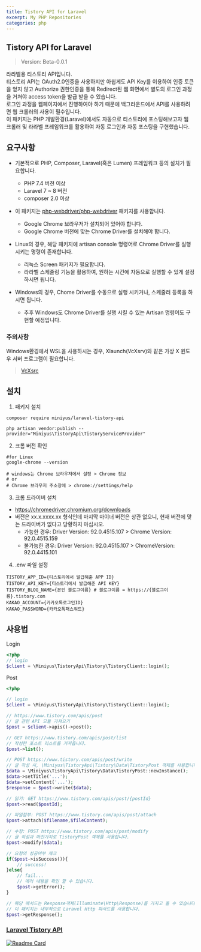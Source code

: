 ```yaml
---
title: Tistory API for Laravel
excerpt: My PHP Repositories
categories: php
---
```


## Tistory API for Laravel

> Version: Beta-0.0.1

라라벨용 티스토리 API입니다.<br>
티스토리 API는 OAuth2.0인증을 사용하지만 아쉽게도 API Key를 이용하여 인증 토큰을 얻지 않고 Authorize 권한인증을 통해 Redirect된 웹 화면에서 별도의 로그인 과정을 거쳐야 access
token을 발급 받을 수 있습니다.<br>
로그인 과정을 웹페이지에서 진행하여야 하기 때문에 백그라운드에서 API를 사용하려면 웹 크롤러의 사용이 필수입니다.<br>
이 패키지는 PHP 개발환경(Laravel)에서도 자동으로 티스토리에 포스팅해보고자 웹 크롤러 및 라라벨 프레임워크를 활용하여 자동 로그인과 자동 포스팅을 구현했습니다.

## 요구사항

- 기본적으로 PHP, Composer, Laravel(혹은 Lumen) 프레임워크 등의 설치가 필요합니다.
    - PHP 7.4 버전 이상
    - Laravel 7 ~ 8 버전
    - composer 2.0 이상
- 이 패키지는 [php-webdriver/php-webdriver](https://github.com/php-webdriver/php-webdriver) 패키지를 사용합니다.
    - Google Chrome 브라우저가 설치되어 있어야 합니다.
    - Google Chrome 버전에 맞는 Chrome Driver를 설치해야 합니다.
- Linux의 경우, 해당 패키지에 artisan console 명령어로 Chrome Driver를 실행 시키는 명령이 존재합니다.
    - 리눅스 Screen 패키지가 필요합니다.
    - 라라벨 스케줄링 기능을 활용하여, 원하는 시간에 자동으로 실행할 수 있게 설정하시면 됩니다.

- Windows의 경우, Chome Driver를 수동으로 실행 시키거나, 스케줄러 등록을 하시면 됩니다.
    - 추후 Windows도 Chrome Driver를 실행 시킬 수 있는 Artisan 명령어도 구현할 예정입니다.

### 주의사항

Windows환경에서 WSL을 사용하시는 경우, Xlaunch(VcXsrv)와 같은 가상 X 윈도우 서버 프로그램이 필요합니다.
> [VcXsrc](https://sourceforge.net/projects/vcxsrv/)

## 설치

1. 패키지 설치

```shell
composer require miniyus/laravel-tistory-api

php artisan vendor:publish --provider="Miniyus\TistoryApi\TistoryServiceProvider"
```

2. 크롬 버전 확인

```shell
#for Linux
google-chrome --version

# windows는 Chrome 브라우저에서 설정 > Chrome 정보
# or
# Chrome 브라우저 주소창에 > chrome://settings/help 
```

3. 크롬 드라이버 설치

- https://chromedriver.chromium.org/downloads
- 버전은 xx.x.xxxx.xx 형식인데 마지막 마이너 버전은 상관 없으니, 현재 버전에 맞는 드라이버가 없다고 당황하지 마십시오.
    - 가능한 경우: Driver Version: 92.0.4515.107 > Chrome Version: 92.0.4515.159
    - 불가능한 경우: Driver Version: 92.0.4515.107 > ChromeVersion: 92.0.4415.101

4. .env 파일 설정

```dotenv
TISTORY_APP_ID={티스토리에서 발급해준 APP ID}
TISTORY_API_KEY={티스토리에서 발급해준 API KEY}
TISTORY_BLOG_NAME={본인 블로그이름} # 블로그이름 = https://{블로그이름}.tistory.com
KAKAO_ACCOUNT={카카오톡로그인ID}
KAKAO_PASSWORD={카카오톡패스워드}
```

## 사용법

Login

```php
<?php
// login
$client = \Miniyus\TistoryApi\Tistory\TistoryClient::login();
```

Post

```php
<?php

// login
$client = \Miniyus\TistoryApi\Tistory\TistoryClient::login();

// https://www.tistory.com/apis/post
// 글 관련 API 모듈 가져오기
$post = $client->apis()->post();

// GET https://www.tistory.com/apis/post/list
// 작성한 포스트 리스트를 가져옵니다.
$post->list();

// POST https://www.tistory.com/apis/post/write
// 글 작성 시, \Miniyus\TistoryApi\Tistory\Data\TistoryPost 객체를 사용합니다.
$data = \Miniyus\TistoryApi\Tistory\Data\TistoryPost::newInstance();
$data->setTitle('...');
$data->setContent('...');
$response = $post->write($data);

// 읽기: GET https://www.tistory.com/apis/post/{postId}
$post->read($postId);

// 파일첨부: POST https://www.tistory.com/apis/post/attach
$post->attach($filename,$fileContent);

// 수정: POST https://www.tistory.com/apis/post/modify
// 글 작성과 마찬가지로 TistoryPost 객체를 사용합니다.
$post->modify($data);

// 요청의 성공여부 체크
if($post->isSuccess()){
    // success!
}else{
    // fail...
    // 에러 내용을 확인 할 수 있습니다.
    $post->getError();
}

// 해당 메서드는 Response객체(Illuminate\Http\Response)를 가지고 올 수 있습니다.
// 이 패키지는 내부적으로 Laravel Http 파사드를 사용합니다.
$post->getResponse();

```


### [Laravel Tistory API](https://github.com/miniyus/laravel-tistory-api)

[![Readme Card](https://github-readme-stats.vercel.app/api/pin/?username=miniyus&repo=laravel-tistory-api&show_owner=true&theme=nord)](https://github.com/miniyus/laravel-tistory-api)
